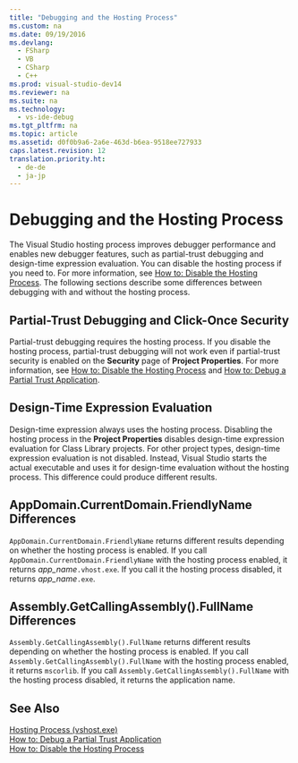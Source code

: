 ```yaml
---
title: "Debugging and the Hosting Process"
ms.custom: na
ms.date: 09/19/2016
ms.devlang: 
  - FSharp
  - VB
  - CSharp
  - C++
ms.prod: visual-studio-dev14
ms.reviewer: na
ms.suite: na
ms.technology: 
  - vs-ide-debug
ms.tgt_pltfrm: na
ms.topic: article
ms.assetid: d0f0b9a6-2a6e-463d-b6ea-9518ee727933
caps.latest.revision: 12
translation.priority.ht: 
  - de-de
  - ja-jp
---
```

# Debugging and the Hosting Process
The Visual Studio hosting process improves debugger performance and enables new debugger features, such as partial-trust debugging and design-time expression evaluation. You can disable the hosting process if you need to. For more information, see [How to: Disable the Hosting Process](../vs140/How-to--Disable-the-Hosting-Process.md). The following sections describe some differences between debugging with and without the hosting process.  
  
## Partial-Trust Debugging and Click-Once Security  
 Partial-trust debugging requires the hosting process. If you disable the hosting process, partial-trust debugging will not work even if partial-trust security is enabled on the **Security** page of **Project Properties**. For more information, see [How to: Disable the Hosting Process](../vs140/How-to--Disable-the-Hosting-Process.md) and [How to: Debug a Partial Trust Application](../vs140/How-to--Debug-a-Partial-Trust-Application.md).  
  
## Design-Time Expression Evaluation  
 Design-time expression always uses the hosting process. Disabling the hosting process in the **Project Properties** disables design-time expression evaluation for Class Library projects. For other project types, design-time expression evaluation is not disabled. Instead, Visual Studio starts the actual executable and uses it for design-time evaluation without the hosting process. This difference could produce different results.  
  
## AppDomain.CurrentDomain.FriendlyName Differences  
 `AppDomain.CurrentDomain.FriendlyName` returns different results depending on whether the hosting process is enabled. If you call `AppDomain.CurrentDomain.FriendlyName` with the hosting process enabled, it returns *app_name*`.vhost.exe`. If you call it the hosting process disabled, it returns *app_name*`.exe`.  
  
## Assembly.GetCallingAssembly().FullName Differences  
 `Assembly.GetCallingAssembly().FullName` returns different results depending on whether the hosting process is enabled. If you call `Assembly.GetCallingAssembly().FullName` with the hosting process enabled, it returns `mscorlib`. If you call `Assembly.GetCallingAssembly().FullName` with the hosting process disabled, it returns the application name.  
  
## See Also  
 [Hosting Process (vshost.exe)](../vs140/Hosting-Process--vshost.exe-.md)   
 [How to: Debug a Partial Trust Application](../vs140/How-to--Debug-a-Partial-Trust-Application.md)   
 [How to: Disable the Hosting Process](../vs140/How-to--Disable-the-Hosting-Process.md)